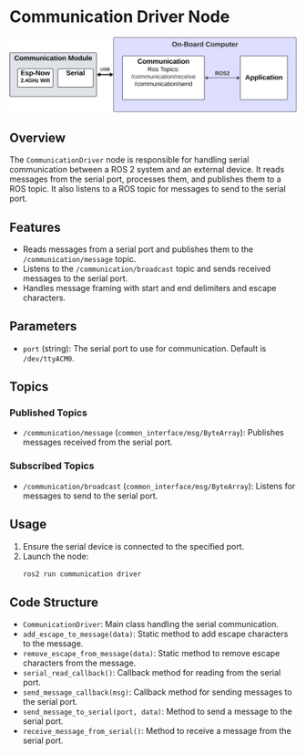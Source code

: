# Communication Driver Node

![ROS Communication Topics](../.assets/on-board-ros.svg)

## Overview
The `CommunicationDriver` node is responsible for handling serial communication between a ROS 2 system and an external device. It reads messages from the serial port, processes them, and publishes them to a ROS topic. It also listens to a ROS topic for messages to send to the serial port.

## Features
- Reads messages from a serial port and publishes them to the `/communication/message` topic.
- Listens to the `/communication/broadcast` topic and sends received messages to the serial port.
- Handles message framing with start and end delimiters and escape characters.

## Parameters
- `port` (string): The serial port to use for communication. Default is `/dev/ttyACM0`.

## Topics
### Published Topics
- `/communication/message` (`common_interface/msg/ByteArray`): Publishes messages received from the serial port.

### Subscribed Topics
- `/communication/broadcast` (`common_interface/msg/ByteArray`): Listens for messages to send to the serial port.

## Usage
1. Ensure the serial device is connected to the specified port.
2. Launch the node:
    ```sh
    ros2 run communication driver
    ```

## Code Structure
- `CommunicationDriver`: Main class handling the serial communication.
- `add_escape_to_message(data)`: Static method to add escape characters to the message.
- `remove_escape_from_message(data)`: Static method to remove escape characters from the message.
- `serial_read_callback()`: Callback method for reading from the serial port.
- `send_message_callback(msg)`: Callback method for sending messages to the serial port.
- `send_message_to_serial(port, data)`: Method to send a message to the serial port.
- `receive_message_from_serial()`: Method to receive a message from the serial port.
